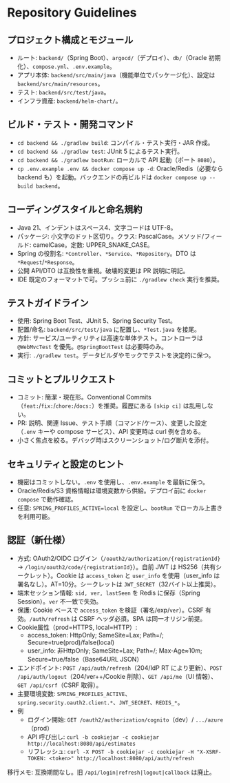 # Repository Guidelines

## プロジェクト構成とモジュール
- ルート: `backend/`（Spring Boot）、`argocd/`（デプロイ）、`db/`（Oracle 初期化）、`compose.yml`、`.env.example`。
- アプリ本体: `backend/src/main/java`（機能単位でパッケージ化）、設定は `backend/src/main/resources`。
- テスト: `backend/src/test/java`。
- インフラ資産: `backend/helm-chart/`。

## ビルド・テスト・開発コマンド
- `cd backend && ./gradlew build`: コンパイル・テスト実行・JAR 作成。
- `cd backend && ./gradlew test`: JUnit 5 によるテスト実行。
- `cd backend && ./gradlew bootRun`: ローカルで API 起動（ポート `8080`）。
- `cp .env.example .env && docker compose up -d`: Oracle/Redis（必要なら backend も）を起動。バックエンドの再ビルドは `docker compose up --build backend`。

## コーディングスタイルと命名規約
- Java 21、インデントはスペース4、文字コードは UTF-8。
- パッケージ: 小文字のドット区切り。クラス: PascalCase。メソッド/フィールド: camelCase。定数: UPPER_SNAKE_CASE。
- Spring の役割名: `*Controller`、`*Service`、`*Repository`。DTO は `*Request`/`*Response`。
- 公開 API/DTO は互換性を重視。破壊的変更は PR 説明に明記。
- IDE 既定のフォーマットで可。プッシュ前に `./gradlew check` 実行を推奨。

## テストガイドライン
- 使用: Spring Boot Test、JUnit 5、Spring Security Test。
- 配置/命名: `backend/src/test/java` に配置し、`*Test.java` を接尾。
- 方針: サービス/ユーティリティは高速な単体テスト。コントローラは `@WebMvcTest` を優先。`@SpringBootTest` は必要時のみ。
- 実行: `./gradlew test`。データビルダやモックでテストを決定的に保つ。

## コミットとプルリクエスト
- コミット: 簡潔・現在形。Conventional Commits（`feat:`/`fix:`/`chore:`/`docs:`）を推奨。履歴にある `[skip ci]` は乱用しない。
- PR: 説明、関連 Issue、テスト手順（コマンド/ケース）、変更した設定（`.env` キーや compose サービス）、API 変更時は curl 例を含める。
- 小さく焦点を絞る。デバッグ時はスクリーンショット/ログ断片を添付。

## セキュリティと設定のヒント
- 機密はコミットしない。`.env` を使用し、`.env.example` を最新に保つ。
- Oracle/Redis/S3 資格情報は環境変数から供給。デプロイ前に `docker compose` で動作確認。
- 任意: `SPRING_PROFILES_ACTIVE=local` を設定し、`bootRun` でローカル上書きを利用可能。

## 認証（新仕様）
- 方式: OAuth2/OIDC ログイン（`/oauth2/authorization/{registrationId}` → `/login/oauth2/code/{registrationId}`）。自前 JWT は HS256（共有シークレット）。Cookie は `access_token` と `user_info` を使用（user_info は署名なし）。AT=10分。シークレットは `JWT_SECRET`（32バイト以上推奨）。
 - 端末セッション情報: `sid, ver, lastSeen` を Redis に保存（Spring Session）。`ver` 不一致で失効。
- 保護: Cookie ベースで `access_token` を検証（署名/exp/`ver`）。CSRF 有効。`/auth/refresh` は CSRF ヘッダ必須。SPA は同一オリジン前提。
- Cookie属性（prod=HTTPS, local=HTTP）:
  - access_token: HttpOnly; SameSite=Lax; Path=/; Secure=true(prod)/false(local)
  - user_info: 非HttpOnly; SameSite=Lax; Path=/; Max-Age≈10m; Secure=true/false（Base64URL JSON）
- エンドポイント: `POST /api/auth/refresh`（204/IdP RT により更新）、`POST /api/auth/logout`（204/ver++/Cookie 削除）、`GET /api/me`（UI 情報）、`GET /api/csrf`（CSRF 取得）。
- 主要環境変数: `SPRING_PROFILES_ACTIVE`、`spring.security.oauth2.client.*`、`JWT_SECRET`、`REDIS_*`。
- 例
  - ログイン開始: `GET /oauth2/authorization/cognito`（dev）/ `.../azure`（prod）
  - API 呼び出し: `curl -b cookiejar -c cookiejar http://localhost:8080/api/estimates`
  - リフレッシュ: `curl -X POST -b cookiejar -c cookiejar -H "X-XSRF-TOKEN: <token>" http://localhost:8080/api/auth/refresh`

移行メモ: 互換期間なし。旧 `/api/login|refresh|logout|callback` は廃止。
